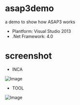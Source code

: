 # asap3demo
a demo to show how ASAP3 works
* Plantform: Visual Studio 2013
* .Net Framework: 4.0
# screenshot

* INCA

![Image](https://github.com/zhyongquan/asap3demo/blob/master/asap3demo/screenshot/INCA.jpg)

* TOOL

![Image](https://github.com/zhyongquan/asap3demo/blob/master/asap3demo/screenshot/TOOL.jpg)

